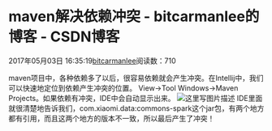 
# maven解决依赖冲突 - bitcarmanlee的博客 - CSDN博客


2017年05月03日 16:35:19[bitcarmanlee](https://me.csdn.net/bitcarmanlee)阅读数：710


maven项目中，各种依赖多了以后，很容易依赖就会产生冲突。在Intellij中，我们可以快速地定位到依赖产生冲突的位置。
View->Tool Windows->Maven Projects。如果依赖有冲突，IDE中会自动显示出来。
![这里写图片描述](https://img-blog.csdn.net/20170503163327382?watermark/2/text/aHR0cDovL2Jsb2cuY3Nkbi5uZXQvYml0Y2FybWFubGVl/font/5a6L5L2T/fontsize/400/fill/I0JBQkFCMA==/dissolve/70/gravity/SouthEast)
IDE里面就很清楚地告诉我们，com.xiaomi.data:commons-spark这个jar包，有两个地方都有引用，而且这两个地方的版本不一致，所以最后产生了冲突！

